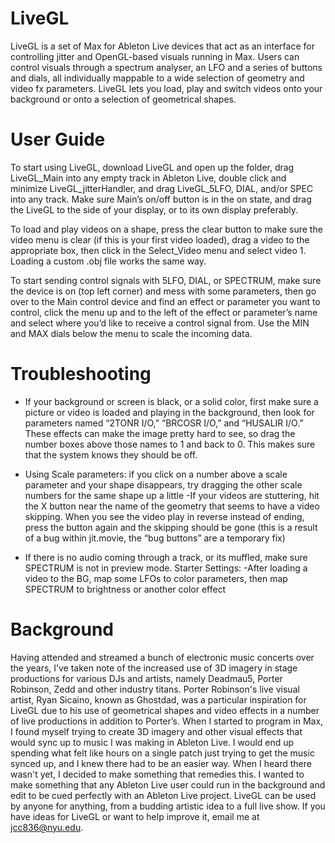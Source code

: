 # LiveGL
LiveGL is a set of Max for Ableton Live devices that act as an interface for controlling jitter and OpenGL-based visuals running in Max. Users can control visuals through a spectrum analyser, an LFO and a series of buttons and dials, all individually mappable to a wide selection of geometry and video fx parameters. LiveGL lets you load, play and switch videos onto your background or onto a selection of geometrical shapes. 

# User Guide 
To start using LiveGL, download LiveGL and open up the folder, drag LiveGL_Main into any empty track in Ableton Live, double click and minimize LiveGL_jitterHandler, and drag LiveGL_5LFO, DIAL, and/or SPEC into any track. Make sure Main’s on/off button is in the on state, and drag the LiveGL to the side of your display, or to its own display preferably. 
     
To load and play videos on a shape, press the clear button to make sure the video menu is clear (if this is your first video loaded), drag a video to the appropriate box, then click in the Select_Video menu and select video 1. Loading a custom .obj file works the same way. 

To start sending control signals with 5LFO, DIAL, or SPECTRUM, make sure the device is on (top left corner) and mess with some parameters, then go over to the Main control device and find an effect or parameter you want to control, click the menu up and to the left of the effect or parameter’s name and select where you’d like to receive a control signal from. Use the MIN and MAX dials below the menu to scale the incoming data. 

# Troubleshooting
- If your background or screen is black, or a solid color, first make sure a picture or video is loaded and playing in the background, then look for parameters named “2TONR I/O,” “BRCOSR I/O,” and “HUSALIR I/O.” These effects can make the image pretty hard to see, so drag the number boxes above those names to 1 and back to 0. This makes sure that the system knows they should be off. 

- Using Scale parameters: if you click on a number above a scale parameter and your shape disappears, try dragging the other scale numbers for the same shape up a little -If your videos are stuttering, hit the X button near the name of the geometry that seems to have a video skipping. When you see the video play in reverse instead of ending, press the button again and the skipping should be gone (this is a result of a bug within jit.movie, the “bug buttons” are a temporary fix) 

- If there is no audio coming through a track, or its muffled, make sure SPECTRUM is not in preview mode. Starter Settings: -After loading a video to the BG, map some LFOs to color parameters, then map SPECTRUM to brightness or another color effect  

# Background 
Having attended and streamed a bunch of electronic music concerts over the years, I’ve taken note of the increased use of 3D imagery in stage productions for various DJs and artists, namely Deadmau5, Porter Robinson, Zedd and other industry titans. Porter Robinson's live visual artist, Ryan Sicaino, known as Ghostdad, was a particular inspiration for LiveGL due to his use of geometrical shapes and video effects in a number of live productions in addition to Porter’s. When I started to program in Max, I found myself trying to create 3D imagery and other visual effects that would sync up to music I was making in Ableton Live. I would end up spending what felt like hours on a single patch just trying to get the music synced up, and I knew there had to be an easier way. When I heard there wasn't yet, I decided to make something that remedies this. I wanted to make something that any Ableton Live user could run in the background and edit to be cued perfectly with an Ableton Live project. LiveGL can be used by anyone for anything, from a budding artistic idea to a full live show. If you have ideas for LiveGL or want to help improve it, email me at jcc836@nyu.edu.
